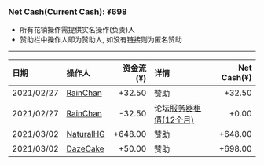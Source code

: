 ### Net Cash(Current Cash): ¥698

 <ul>
  <li>
    所有花销操作需提供实名操作(负责)人
  </li>
  <li>
  赞助栏中操作人即为赞助人, 如没有链接则为匿名赞助
  </li>
</ul>

---

|  日期      | 操作人          |  资金流(¥)   | 详情 |  Net Cash(¥) |
| :-----    | :----           | ----: |:---- |----: |
| 2021/02/27| <a href="https://github.com/mzdluo123">RainChan</a>| +32.50 | 赞助| +32.50|
| 2021/02/27| <a href="https://github.com/mzdluo123">RainChan</a>| -32.50 | 论坛<a href="/data/Pay-Server-2-27-2021.jpg" alt="账单">服务器租借(12个月)</a>| +0.00|
| 2021/03/02| <a alt="这是实名赞助" href="https://github.com/liujiahua123123">NaturalHG</a>| +648.00 | 赞助 | +648.00|
| 2021/03/02| <a alt="这是实名赞助" href="https://github.com/dazecake">DazeCake</a>| +50.00 | 赞助 | +698.00|
